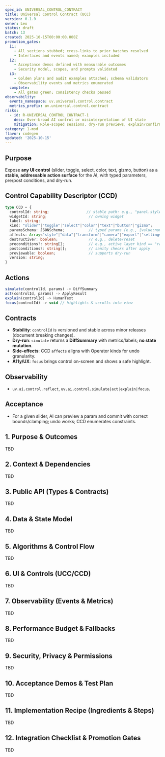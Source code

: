 ```yaml
---
spec_id: UNIVERSAL_CONTROL_CONTRACT
title: Universal Control Contract (UCC)
version: 0.1.0
owner: Leo
status: draft
batch: 13
created: 2025-10-15T00:00:00.000Z
promotion_gates:
  i1:
    - All sections stubbed; cross-links to prior batches resolved
    - Interfaces and events named; examples included
  i2:
    - Acceptance demos defined with measurable outcomes
    - Security model, scopes, and prompts validated
  i3:
    - Golden plans and audit examples attached; schema validators
    - Observability events and metrics enumerated
  complete:
    - All gates green; consistency checks passed
observability:
  events_namespace: uv.universal.control.contract
  metrics_prefix: uv.universal.control.contract
risks:
  - id: R-UNIVERSAL_CONTROL_CONTRACT-1
    desc: Over-broad AI control or misinterpretation of UI state
    mitigation: Role-scoped sessions, dry-run previews, explain/confirm gates, audit
category: 1-mod
flavor: codegen
updated: '2025-10-15'
---
```


## Purpose
Expose **any UI control** (slider, toggle, select, color, text, gizmo, button) as a **stable,
addressable action surface** for the AI, with typed parameters, pre/post conditions, and dry-run.

## Control Capability Descriptor (CCD)
```ts
type CCD = {
  controlId: string;                 // stable path: e.g., "panel.style.raster.hillshade.intensity"
  widgetId: string;                   // owning widget
  label: string;
  kind: "slider"|"toggle"|"select"|"color"|"text"|"button"|"gizmo";
  paramsSchema: JSONSchema;           // typed params (e.g., {value:number,min,max,units})
  affects: Array<"style"|"data"|"transform"|"camera"|"export"|"settings">;
  destructive?: boolean;              // e.g., delete/reset
  preconditions?: string[];           // e.g., active layer kind == "raster"
  postconditions?: string[];          // sanity checks after apply
  previewable: boolean;               // supports dry-run
  version: string;
}
```

## Actions
```ts
simulate(controlId, params) -> DiffSummary
act(controlId, params) -> ApplyResult
explain(controlId) -> HumanText
focus(controlId) -> void // highlights & scrolls into view
```

## Contracts
- **Stability**: `controlId` is versioned and stable across minor releases (document breaking changes).
- **Dry-run**: `simulate` returns a **DiffSummary** with metrics/labels; **no state mutation**.
- **Side-effects**: CCD `affects` aligns with Operator kinds for undo granularity.
- **A11y/UX**: `focus` brings control on-screen and shows a safe highlight.

## Observability
- `uv.ai.control.reflect`, `uv.ai.control.simulate|act|explain|focus`.

## Acceptance
- For a given slider, AI can preview a param and commit with correct bounds/clamping; undo works; CCD enumerates constraints.

## 1. Purpose & Outcomes
TBD


## 2. Context & Dependencies
TBD


## 3. Public API (Types & Contracts)
TBD


## 4. Data & State Model
TBD


## 5. Algorithms & Control Flow
TBD


## 6. UI & Controls (UCC/CCD)
TBD


## 7. Observability (Events & Metrics)
TBD


## 8. Performance Budget & Fallbacks
TBD


## 9. Security, Privacy & Permissions
TBD


## 10. Acceptance Demos & Test Plan
TBD


## 11. Implementation Recipe (Ingredients & Steps)
TBD


## 12. Integration Checklist & Promotion Gates
TBD
